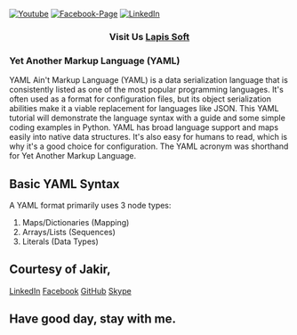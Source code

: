 [![Youtube][youtube-shield]][youtube-url]
[![Facebook-Page][facebook-shield]][facebook-url]
[![LinkedIn][linkedin-shield]][linkedin-url]

<h3 align="center">
   Visit Us <a href="http://www.lapissoft.com">Lapis Soft</a>
</h3>

### Yet Another Markup Language (YAML)

YAML Ain't Markup Language (YAML) is a data serialization language that is consistently listed as one of the most popular programming languages. It's often used as a format for configuration files, but its object serialization abilities make it a viable replacement for languages like JSON. This YAML tutorial will demonstrate the language syntax with a guide and some simple coding examples in Python. YAML has broad language support and maps easily into native data structures. It's also easy for humans to read, which is why it's a good choice for configuration. The YAML acronym was shorthand for Yet Another Markup Language.

## Basic YAML Syntax

A YAML format primarily uses 3 node types:

<ol>
  <li>Maps/Dictionaries (Mapping)</li>
  <li>Arrays/Lists (Sequences)</li>
  <li>Literals (Data Types)</li>
</ol>

## Courtesy of Jakir,

<a href="https://www.linkedin.com/in/jakir-ruet/">LinkedIn</a>
<a href="https://www.facebook.com/jakir.ruet">Facebook</a>
<a href="https://github.com/jakir-ruet">GitHub</a>
<a href="https://web.skype.com/?openPstnPage=true">Skype</a>

## Have good day, stay with me.

[youtube-shield]: https://img.shields.io/badge/-Youtube-black.svg?style=flat-square&logo=youtube&color=blue&logoColor=red
[youtube-url]: https://www.youtube.com/@LapisSoft/featured
[facebook-shield]: https://img.shields.io/badge/-Facebook-black.svg?style=flat-square&logo=facebook&color=pink&logoColor=blue
[facebook-url]: https://www.facebook.com/GoLapisSoft/
[linkedin-shield]: https://img.shields.io/badge/-LinkedIn-black.svg?style=flat-square&logo=linkedin&colorB=red
[linkedin-url]: https://www.linkedin.com/company/lapis-soft/
